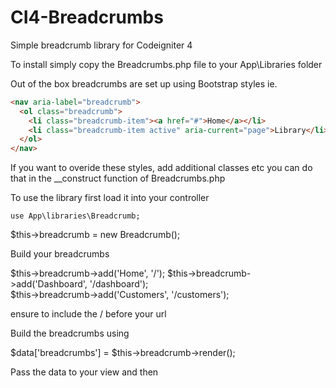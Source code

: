 # CI4-Breadcrumbs
Simple breadcrumb library for Codeigniter 4

To install simply copy the Breadcrumbs.php file to your App\Libraries folder

Out of the box breadcrumbs are set up using Bootstrap styles ie.

```html
<nav aria-label="breadcrumb">
  <ol class="breadcrumb">
    <li class="breadcrumb-item"><a href="#">Home</a></li>
    <li class="breadcrumb-item active" aria-current="page">Library</li>
  </ol>
</nav>
```

If you want to overide these styles, add additional classes etc you can do that in the __construct function of Breadcrumbs.php

To use the library first load it into your controller

```
use App\libraries\Breadcrumb;
```

$this->breadcrumb = new Breadcrumb();

Build your breadcrumbs

 $this->breadcrumb->add('Home', '/');
 $this->breadcrumb->add('Dashboard', '/dashboard');  
 $this->breadcrumb->add('Customers', '/customers');  
 
 ensure to include the / before your url
 
 Build the breadcrumbs using
 
 $data['breadcrumbs'] = $this->breadcrumb->render();
 
 Pass the data to your view and then 
 
 <?php echo $breadcrumbs; ?>
 
 

